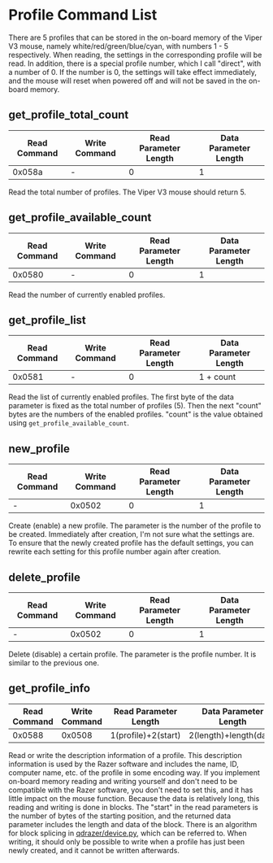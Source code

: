 # Profile Command List

There are 5 profiles that can be stored in the on-board memory of the Viper V3 mouse, namely white/red/green/blue/cyan, with numbers 1 - 5 respectively. When reading, the settings in the corresponding profile will be read.
In addition, there is a special profile number, which I call "direct", with a number of 0. If the number is 0, the settings will take effect immediately, and the mouse will reset when powered off and will not be saved in the on-board memory.

## get_profile_total_count

| Read Command | Write Command | Read Parameter Length | Data Parameter Length |
| ------------ | ------------- | --------------------- | --------------------- |
| 0x058a       | -             | 0                     | 1                     |

Read the total number of profiles. The Viper V3 mouse should return 5.

## get_profile_available_count

| Read Command | Write Command | Read Parameter Length | Data Parameter Length |
| ------------ | ------------- | --------------------- | --------------------- |
| 0x0580       | -             | 0                     | 1                     |

Read the number of currently enabled profiles.

## get_profile_list

| Read Command | Write Command | Read Parameter Length | Data Parameter Length |
| ------------ | ------------- | --------------------- | --------------------- |
| 0x0581       | -             | 0                     | 1 + count             |

Read the list of currently enabled profiles. The first byte of the data parameter is fixed as the total number of profiles (5). Then the next "count" bytes are the numbers of the enabled profiles. "count" is the value obtained using `get_profile_available_count`.

## new_profile

| Read Command | Write Command | Read Parameter Length | Data Parameter Length |
| ------------ | ------------- | --------------------- | --------------------- |
| -            | 0x0502        | 0                     | 1                     |

Create (enable) a new profile. The parameter is the number of the profile to be created.
Immediately after creation, I'm not sure what the settings are. To ensure that the newly created profile has the default settings, you can rewrite each setting for this profile number again after creation.

## delete_profile

| Read Command | Write Command | Read Parameter Length | Data Parameter Length |
| ------------ | ------------- | --------------------- | --------------------- |
| -            | 0x0502        | 0                     | 1                     |

Delete (disable) a certain profile. The parameter is the profile number. It is similar to the previous one.

## get_profile_info

| Read Command | Write Command | Read Parameter Length | Data Parameter Length  |
| ------------ | ------------- | --------------------- | ---------------------- |
| 0x0588       | 0x0508        | 1(profile)+2(start)   | 2(length)+length(data) |

Read or write the description information of a profile. This description information is used by the Razer software and includes the name, ID, computer name, etc. of the profile in some encoding way. If you implement on-board memory reading and writing yourself and don't need to be compatible with the Razer software, you don't need to set this, and it has little impact on the mouse function.
Because the data is relatively long, this reading and writing is done in blocks. The "start" in the read parameters is the number of bytes of the starting position, and the returned data parameter includes the length and data of the block. There is an algorithm for block splicing in [qdrazer/device.py](../public/py/qdrazer/device.py), which can be referred to.
When writing, it should only be possible to write when a profile has just been newly created, and it cannot be written afterwards.
